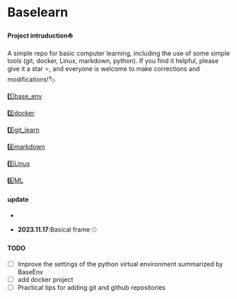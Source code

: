 # Baselearn

#### Project intruduction:sailboat:

A simple repo for basic computer learning, including the use of some simple tools (git, docker, Linux, markdown, python). If you find it helpful, please give it a star :star:, and everyone is welcome to make corrections and modifications!:label:

:one:[base_env](https://github.com/Justin-12138/baselearn/tree/main/base_env)

:two:[docker](https://github.com/Justin-12138/baselearn/tree/main/docker)

:three:[git_learn](https://github.com/Justin-12138/baselearn/tree/main/git_learn)

:four:[markdown](https://github.com/Justin-12138/baselearn/tree/main/markdown)

:five:[Linux](https://github.com/Justin-12138/baselearn/tree/main/ubuntu_GNU_Linux)

:six:[ML]()

#### update

+ 

+ **2023.11.17**:Basical frame :baseball:

#### TODO
- [ ] Improve the settings of the python virtual environment summarized by BaseEnv
- [ ] add docker project
- [ ] Practical tips for adding git and github repositories
